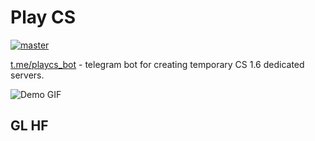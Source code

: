 # Play CS
[![master](https://github.com/TurtleBots/playcs/actions/workflows/master.yml/badge.svg)](https://github.com/TurtleBots/playcs/actions/workflows/master.yml)

[t.me/playcs_bot](https://t.me/playcs_bot) - telegram bot for creating temporary CS 1.6 dedicated servers.

![Demo GIF](https://raw.githubusercontent.com/oybek/playcs/master/demo.gif)

## GL HF
